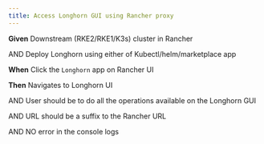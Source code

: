```yaml
---
title: Access Longhorn GUI using Rancher proxy
---
```


**Given** Downstream (RKE2/RKE1/K3s) cluster in Rancher

AND Deploy Longhorn using either of Kubectl/helm/marketplace app

**When** Click the `Longhorn` app on Rancher UI

**Then** Navigates to Longhorn UI

AND User should be to do all the operations available on the Longhorn GUI

AND URL should be a suffix to the Rancher URL

AND NO error in the console logs
 